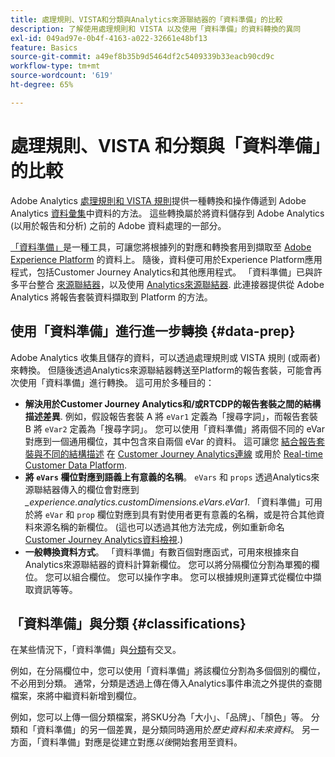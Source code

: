 ```yaml
---
title: 處理規則、VISTA和分類與Analytics來源聯結器的「資料準備」的比較
description: 了解使用處理規則和 VISTA 以及使用「資料準備」的資料轉換的異同
exl-id: 049ad97e-0b4f-4163-a022-32661e48bf13
feature: Basics
source-git-commit: a49ef8b35b9d5464df2c5409339b33eacb90cd9c
workflow-type: tm+mt
source-wordcount: '619'
ht-degree: 65%

---
```


# 處理規則、VISTA 和分類與「資料準備」的比較

Adobe Analytics [處理規則和 VISTA 規則](https://experienceleague.adobe.com/docs/analytics/admin/admin-tools/processing-rules/processing-rules-configuration/processing-rule-order.html?lang=zh-Hant)提供一種轉換和操作傳遞到 Adobe Analytics [資料彙集](https://experienceleague.adobe.com/docs/analytics/analyze/reports-analytics/reporting-interface/overview-data-collection.html?lang=zh-Hant)中資料的方法。 這些轉換屬於將資料儲存到 Adobe Analytics (以用於報告和分析) 之前的 Adobe 資料處理的一部分。

[「資料準備」](https://experienceleague.adobe.com/docs/experience-platform/data-prep/home.html?lang=zh-Hant)是一種工具，可讓您將根據列的對應和轉換套用到擷取至 [Adobe Experience Platform](https://experienceleague.adobe.com/docs/experience-platform.html?lang=zh-Hant) 的資料上。 隨後，資料便可用於Experience Platform應用程式，包括Customer Journey Analytics和其他應用程式。 「資料準備」已與許多平台整合 [來源聯結器](https://experienceleague.adobe.com/docs/experience-platform/sources/home.html?lang=zh-Hant)，以及使用 [Analytics來源聯結器](https://experienceleague.adobe.com/docs/experience-platform/sources/ui-tutorials/create/adobe-applications/analytics.html?lang=zh-Hant). 此連接器提供從 Adobe Analytics 將報告套裝資料擷取到 Platform 的方法。

## 使用「資料準備」進行進一步轉換 {#data-prep}

Adobe Analytics 收集且儲存的資料，可以透過處理規則或 VISTA 規則 (或兩者) 來轉換。 但隨後透過Analytics來源聯結器轉送至Platform的報告套裝，可能會再次使用「資料準備」進行轉換。 這可用於多種目的：

* **解決用於Customer Journey Analytics和/或RTCDP的報告套裝之間的結構描述差異**. 例如，假設報告套裝 A 將 `eVar1` 定義為「搜尋字詞」，而報告套裝 B 將 `eVar2` 定義為「搜尋字詞」。 您可以使用「資料準備」將兩個不同的 eVar 對應到一個通用欄位，其中包含來自兩個 eVar 的資料。 這可讓您 [結合報告套裝與不同的結構描述](https://experienceleague.adobe.com/docs/analytics-platform/using/cja-usecases/combine-report-suites.html?lang=zh-Hant) 在 [Customer Journey Analytics連線](/help/connections/overview.md) 或用於 [Real-time Customer Data Platform](https://experienceleague.adobe.com/docs/platform-learn/tutorials/application-services/rtcdp/understanding-the-real-time-customer-data-platform.html?lang=zh-Hant).
* **將 `eVars` 欄位對應到語義上有意義的名稱**。 `eVars` 和 `props` 透過Analytics來源聯結器傳入的欄位會對應到 _\_experience.analytics.customDimensions.eVars.eVar1_. 「資料準備」可用於將 `eVar` 和 `prop` 欄位對應到具有對使用者更有意義的名稱，或是符合其他資料來源名稱的新欄位。 (這也可以透過其他方法完成，例如重新命名 [Customer Journey Analytics資料檢視](/help/data-views/create-dataview.md).)
* **一般轉換資料方式**。 「資料準備」有數百個對應函式，可用來根據來自Analytics來源聯結器的資料計算新欄位。 您可以將分隔欄位分割為單獨的欄位。 您可以組合欄位。 您可以操作字串。 您可以根據規則運算式從欄位中擷取資訊等等。

## 「資料準備」與分類 {#classifications}

在某些情況下，「資料準備」與[分類](https://experienceleague.adobe.com/docs/analytics/components/classifications/c-classifications.html?lang=zh-Hant)有交叉。

例如，在分隔欄位中，您可以使用「資料準備」將該欄位分割為多個個別的欄位，不必用到分類。 通常，分類是透過上傳在傳入Analytics事件串流之外提供的查閱檔案，來將中繼資料新增到欄位。

例如，您可以上傳一個分類檔案，將SKU分為「大小」、「品牌」、「顏色」等。 分類和「資料準備」的另一個差異，是分類同時適用於&#x200B;_歷史資料和未來資料_。 另一方面，「資料準備」對應是從建立對應&#x200B;_以後_&#x200B;開始套用至資料。
